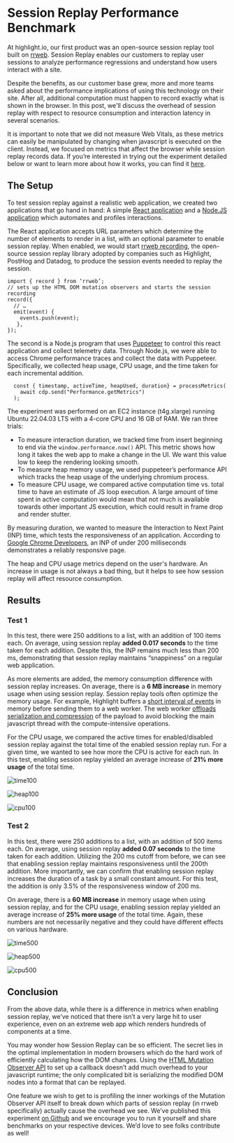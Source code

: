 # Session Replay Performance Benchmark

At highlight.io, our first product was an open-source session replay tool built on [rrweb](https://github.com/rrweb-io/rrweb). Session Replay enables our customers to replay user sessions to analyze performance regressions and understand how users interact with a site.

Despite the benefits, as our customer base grew, more and more teams asked about the performance implications of using this technology on their site. After all, additional computation must happen to record exactly what is shown in the browser. In this post, we'll discuss the overhead of session replay with respect to resource consumption and interaction latency in several scenarios.

It is important to note that we did not measure Web Vitals, as these metrics can easily be manipulated by changing when javascript is executed on the client. Instead, we focused on metrics that affect the browser while session replay records data. If you’re interested in trying out the experiment detailed below or want to learn more about how it works, you can find it [here](https://github.com/highlight/session-replay-performance-benchmark).

## The Setup

To test session replay against a realistic web application, we created two applications that go hand in hand: A simple [React application](https://github.com/highlight/session-replay-performance-benchmark/tree/main/replay-perf-app) and a [Node.JS application](https://github.com/highlight/session-replay-performance-benchmark/tree/main/replay-perf-puppet) which automates and profiles interactions.

The React application accepts URL parameters which determine the number of elements to render in a list, with an optional parameter to enable session replay. When enabled, we would start [rrweb recording](https://github.com/rrweb-io/rrweb), the open-source session replay library adopted by companies such as Highlight, PostHog and Datadog, to produce the session events needed to replay the session.

```
import { record } from ‘rrweb’;
// sets up the HTML DOM mutation observers and starts the session recording
record({
  // …
  emit(event) {
    events.push(event);
   },
});
```

The second is a Node.js program that uses [Puppeteer](https://github.com/puppeteer/puppeteer) to control this react application and collect telemetry data. Through Node.js, we were able to access Chrome performance traces and collect the data with Puppeteer. Specifically, we collected heap usage, CPU usage, and the time taken for each incremental addition.

```
  const { timestamp, activeTime, heapUsed, duration} = processMetrics(
    await cdp.send("Performance.getMetrics")
  );
```

The experiment was performed on an EC2 instance (t4g.xlarge) running Ubuntu 22.04.03 LTS with a 4-core CPU and 16 GB of RAM. We ran three trials:

* To measure interaction duration, we tracked time from insert beginning to end via the `window.performance.now()` API. This metric shows how long it takes the web app to make a change in the UI. We want this value low to keep the rendering looking smooth.
* To measure heap memory usage, we used puppeteer’s performance API which tracks the heap usage of the underlying chromium process. 
* To measure CPU usage, we compared active computation time vs. total time to have an estimate of JS loop execution. A large amount of time spent in active computation would mean that not much is available towards other important JS execution, which could result in frame drop and render stutter.

By measuring duration, we wanted to measure the Interaction to Next Paint (INP) time, which tests the responsiveness of an application. According to [Google Chrome Developers](https://web.dev/inp/), an INP of under 200 milliseconds demonstrates a reliably responsive page.

The heap and CPU usage metrics depend on the user's hardware. An increase in usage is not always a bad thing, but it helps to see how session replay will affect resource consumption.

## Results

### Test 1

In this test, there were 250 additions to a list, with an addition of 100 items each. On average, using session replay **added 0.017 seconds** to the time taken for each addition. Despite this, the INP remains much less than 200 ms, demonstrating that session replay maintains “snappiness” on a regular web application.

As more elements are added, the memory consumption difference with session replay increases. On average, there is a **6 MB increase** in memory usage when using session replay. Session replay tools often optimize the memory usage. For example, Highlight buffers a [short interval of events](https://github.com/highlight/highlight/blob/30a62edab25c909f265ac9be202797241b198874/sdk/client/src/index.tsx#L135C4-L135C4) in memory before sending them to a web worker. The web worker [offloads serialization and compression](https://github.com/highlight/highlight/blob/30a62edab25c909f265ac9be202797241b198874/sdk/client/src/index.tsx#L1355-L1370) of the payload to avoid blocking the main javascript thread with the compute-intensive operations.

For the CPU usage, we compared the active times for enabled/disabled session replay against the total time of the enabled session replay run. For a given time, we wanted to see how more the CPU is active for each run. In this test, enabling session replay yielded an average increase of **21% more usage** of the total time.

![time100](/images/blog/session-replay-perf/time100.svg)

![heap100](/images/blog/session-replay-perf/heap100.svg)

![cpu100](/images/blog/session-replay-perf/cpu100.svg)

### Test 2

In this test, there were 250 additions to a list, with an addition of 500 items each. On average, using session replay **added 0.07 seconds** to the time taken for each addition. Utilizing the 200 ms cutoff from before, we can see that enabling session replay maintains responsiveness until the 200th addition. More importantly, we can confirm that enabling session replay increases the duration of a task by a small constant amount. For this test, the addition is only 3.5% of the responsiveness window of 200 ms. 

On average, there is a **60 MB increase** in memory usage when using session replay, and for the CPU usage, enabling session replay yielded an average increase of **25% more usage** of the total time. Again, these numbers are not necessarily negative and they could have different effects on various hardware.

![time500](/images/blog/session-replay-perf/time500.svg)

![heap500](/images/blog/session-replay-perf/heap500.svg)

![cpu500](/images/blog/session-replay-perf/cpu500.svg)

## Conclusion

From the above data, while there is a difference in metrics when enabling session replay, we’ve noticed that there isn’t a very large hit to user experience, even on an extreme web app which renders hundreds of components at a time.

You may wonder how Session Replay can be so efficient. The secret lies in the optimal implementation in modern browsers which do the hard work of efficiently calculating how the DOM changes. Using the [HTML Mutation Observer API](https://developer.mozilla.org/en-US/docs/Web/API/MutationObserver) to set up a callback doesn’t add much overhead to your javascript runtime; the only complicated bit is serializing the modified DOM nodes into a format that can be replayed.

One feature we wish to get to is profiling the inner workings of the Mutation Observer API itself to break down which parts of session replay (in rrweb specifically) actually cause the overhead we see. We’ve published this experiment [on Github](https://github.com/highlight/session-replay-performance-benchmark) and we encourage you to run it yourself and share benchmarks on your respective devices. We’d love to see folks contribute as well!
